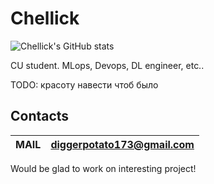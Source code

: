 



# Chellick

![Chellick's GitHub stats](https://github-readme-stats.vercel.app/api?username=chellick&theme=gotham&show_icons=true)


CU student. 
MLops, Devops, DL engineer, etc..

TODO: красоту навести чтоб было

## Contacts



| MAIL | diggerpotato173@gmail.com             |
|------|---------------------------------------|

Would be glad to work on interesting project!
